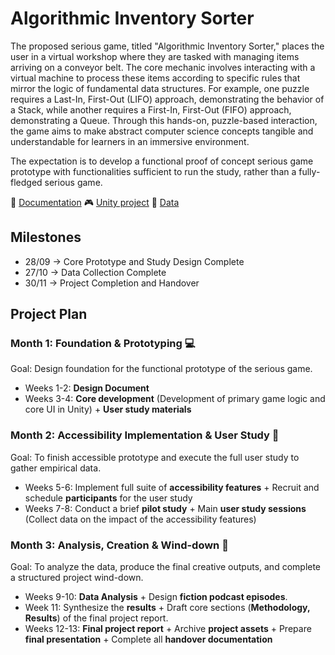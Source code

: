 # Algorithmic Inventory Sorter
The proposed serious game, titled "Algorithmic Inventory Sorter," places the user in a virtual workshop where they are tasked with managing items arriving on a conveyor belt. The core mechanic involves interacting with a virtual machine to process these items according to specific rules that mirror the logic of fundamental data structures. For example, one puzzle requires a Last-In, First-Out (LIFO) approach, demonstrating the behavior of a Stack, while another requires a First-In, First-Out (FIFO) approach, demonstrating a Queue. Through this hands-on, puzzle-based interaction, the game aims to make abstract computer science concepts tangible and understandable for learners in an immersive environment.

The expectation is to develop a functional proof of concept serious game prototype with functionalities sufficient to run the study, rather than a fully-fledged serious game.

📁 [Documentation](./doc)
🎮 [Unity project](./code)
🚫 [Data](./data)

Milestones
------
- 28/09 -> Core Prototype and Study Design Complete
- 27/10 -> Data Collection Complete
- 30/11 -> Project Completion and Handover
  
Project Plan
------
### Month 1: Foundation & Prototyping 💻
Goal: Design foundation for the functional prototype of the serious game.
- Weeks 1-2: **Design Document**
- Weeks 3-4: **Core development** (Development of primary game logic and core UI in Unity) + **User study materials**

### Month 2: Accessibility Implementation & User Study 🧍
Goal: To finish accessible prototype and execute the full user study to gather empirical data.
- Weeks 5-6: Implement full suite of **accessibility features** + Recruit and schedule **participants** for the user study
- Weeks 7-8: Conduct a brief **pilot study** + Main **user study sessions** (Collect data on the impact of the accessibility features)

### Month 3: Analysis, Creation & Wind-down 📁
Goal: To analyze the data, produce the final creative outputs, and complete a structured project wind-down.
- Weeks 9-10: **Data Analysis** + Design **fiction podcast episodes**.
- Week 11: Synthesize the **results** + Draft core sections (**Methodology, Results**) of the final project report.
- Weeks 12-13: **Final project report** + Archive **project assets** + Prepare **final presentation** + Complete all **handover documentation**
